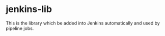 # jenkins-lib
This is the library which be added into Jenkins automatically and used by pipeline jobs.